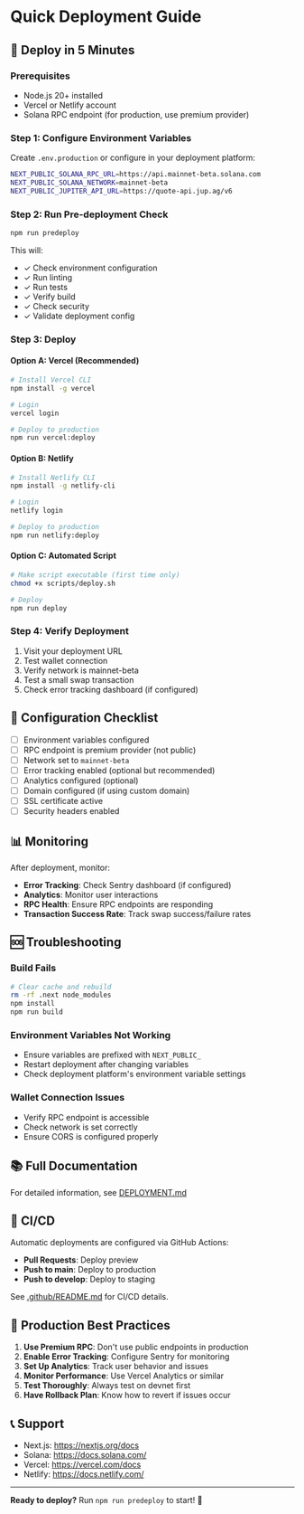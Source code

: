 # Quick Deployment Guide

## 🚀 Deploy in 5 Minutes

### Prerequisites
- Node.js 20+ installed
- Vercel or Netlify account
- Solana RPC endpoint (for production, use premium provider)

### Step 1: Configure Environment Variables

Create `.env.production` or configure in your deployment platform:

```bash
NEXT_PUBLIC_SOLANA_RPC_URL=https://api.mainnet-beta.solana.com
NEXT_PUBLIC_SOLANA_NETWORK=mainnet-beta
NEXT_PUBLIC_JUPITER_API_URL=https://quote-api.jup.ag/v6
```

### Step 2: Run Pre-deployment Check

```bash
npm run predeploy
```

This will:
- ✓ Check environment configuration
- ✓ Run linting
- ✓ Run tests
- ✓ Verify build
- ✓ Check security
- ✓ Validate deployment config

### Step 3: Deploy

#### Option A: Vercel (Recommended)

```bash
# Install Vercel CLI
npm install -g vercel

# Login
vercel login

# Deploy to production
npm run vercel:deploy
```

#### Option B: Netlify

```bash
# Install Netlify CLI
npm install -g netlify-cli

# Login
netlify login

# Deploy to production
npm run netlify:deploy
```

#### Option C: Automated Script

```bash
# Make script executable (first time only)
chmod +x scripts/deploy.sh

# Deploy
npm run deploy
```

### Step 4: Verify Deployment

1. Visit your deployment URL
2. Test wallet connection
3. Verify network is mainnet-beta
4. Test a small swap transaction
5. Check error tracking dashboard (if configured)

## 🔧 Configuration Checklist

- [ ] Environment variables configured
- [ ] RPC endpoint is premium provider (not public)
- [ ] Network set to `mainnet-beta`
- [ ] Error tracking enabled (optional but recommended)
- [ ] Analytics configured (optional)
- [ ] Domain configured (if using custom domain)
- [ ] SSL certificate active
- [ ] Security headers enabled

## 📊 Monitoring

After deployment, monitor:

- **Error Tracking**: Check Sentry dashboard (if configured)
- **Analytics**: Monitor user interactions
- **RPC Health**: Ensure RPC endpoints are responding
- **Transaction Success Rate**: Track swap success/failure rates

## 🆘 Troubleshooting

### Build Fails
```bash
# Clear cache and rebuild
rm -rf .next node_modules
npm install
npm run build
```

### Environment Variables Not Working
- Ensure variables are prefixed with `NEXT_PUBLIC_`
- Restart deployment after changing variables
- Check deployment platform's environment variable settings

### Wallet Connection Issues
- Verify RPC endpoint is accessible
- Check network is set correctly
- Ensure CORS is configured properly

## 📚 Full Documentation

For detailed information, see [DEPLOYMENT.md](./DEPLOYMENT.md)

## 🔄 CI/CD

Automatic deployments are configured via GitHub Actions:
- **Pull Requests**: Deploy preview
- **Push to main**: Deploy to production
- **Push to develop**: Deploy to staging

See [.github/README.md](./.github/README.md) for CI/CD details.

## 🎯 Production Best Practices

1. **Use Premium RPC**: Don't use public endpoints in production
2. **Enable Error Tracking**: Configure Sentry for monitoring
3. **Set Up Analytics**: Track user behavior and issues
4. **Monitor Performance**: Use Vercel Analytics or similar
5. **Test Thoroughly**: Always test on devnet first
6. **Have Rollback Plan**: Know how to revert if issues occur

## 📞 Support

- Next.js: https://nextjs.org/docs
- Solana: https://docs.solana.com/
- Vercel: https://vercel.com/docs
- Netlify: https://docs.netlify.com/

---

**Ready to deploy?** Run `npm run predeploy` to start! 🚀
